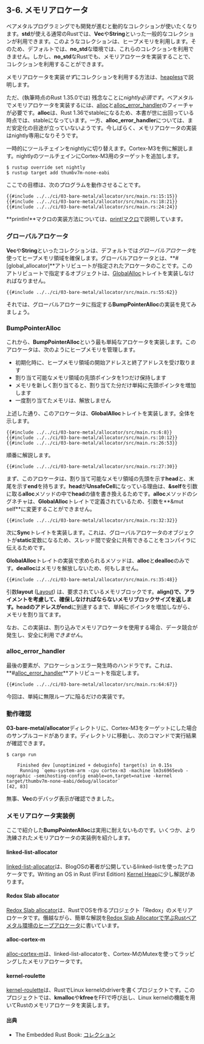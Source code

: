 ## 3-6. メモリアロケータ

ベアメタルプログラミングでも開発が進むと動的なコレクションが使いたくなります。**std**が使える通常のRustでは、**Vec**や**String**といった一般的なコレクションが利用できます。このようなコレクションは、ヒープメモリを利用します。そのため、デフォルトでは、**no_std**な環境では、これらのコレクションを利用できません。しかし、**no_std**なRustでも、メモリアロケータを実装することで、コレクションを利用することができます。

メモリアロケータを実装*せず*にコレクションを利用する方法は、[heapless]で説明します。

[heapless]: ../05-library/heapless.html

ただ、(執筆時点のRust 1.35.0では) 残念なことに*nightly必須です*。ベアメタルでメモリアロケータを実装するには、[alloc]と[alloc_error_handler]のフィーチャが必要です。**alloc**は、Rust 1.36でstableになるため、本書が世に出回っている時点では、stableになっています。一方、**alloc_error_handler**については、まだ安定化の目途が立っていないようです。今しばらく、メモリアロケータの実装はnightly専用になりそうです。

[alloc]: https://doc.rust-lang.org/alloc/index.html
[alloc_error_handler]: https://github.com/rust-lang/rust/issues/51540

一時的にツールチェインをnightlyに切り替えます。Cortex-M3を例に解説します。nightlyのツールチェインにCortex-M3用のターゲットを追加します。

```
$ rustup override set nightly
$ rustup target add thumbv7m-none-eabi
```

ここでの目標は、次のプログラムを動作させることです。

```rust,ignore
{{#include ../../ci/03-bare-metal/allocator/src/main.rs:15:15}}
{{#include ../../ci/03-bare-metal/allocator/src/main.rs:18:21}}
{{#include ../../ci/03-bare-metal/allocator/src/main.rs:24:24}}
```

**println!**マクロの実装方法については、[print!マクロ]で説明しています。

[print!マクロ]: print.html

### グローバルアロケータ

**Vec**や**String**といったコレクションは、デフォルトでは*グローバルアロケータ*を使ってヒープメモリ領域を確保します。グローバルアロケータとは、**#[global_allocator]**アトリビュートが指定されたアロケータのことです。このアトリビュートで指定するオブジェクトは、[GlobalAlloc]トレイトを実装しなければなりません。

[GlobalAlloc]: https://doc.rust-lang.org/1.29.2/core/alloc/trait.GlobalAlloc.html

```rust,ignore
{{#include ../../ci/03-bare-metal/allocator/src/main.rs:55:62}}
```

それでは、グローバルアロケータに指定する**BumpPointerAlloc**の実装を見てみましょう。

### BumpPointerAlloc

これから、**BumpPointerAlloc**という最も単純なアロケータを実装します。このアロケータは、次のようにヒープメモリを管理します。

- 初期化時に、ヒープメモリ領域の開始アドレスと終了アドレスを受け取ります
- 割り当て可能なメモリ領域の先頭ポインタを1つだけ保持します
- メモリを新しく割り当てると、割り当てた分だけ単純に先頭ポインタを増加します
- 一度割り当てたメモリは、解放しません

上述した通り、このアロケータは、**GlobalAlloc**トレイトを実装します。全体を示します。

```rust,ignore
{{#include ../../ci/03-bare-metal/allocator/src/main.rs:6:8}}
{{#include ../../ci/03-bare-metal/allocator/src/main.rs:10:12}}
{{#include ../../ci/03-bare-metal/allocator/src/main.rs:26:53}}
```

順番に解説します。

```rust,ignore
{{#include ../../ci/03-bare-metal/allocator/src/main.rs:27:30}}
```

まず、このアロケータは、割り当て可能なメモリ領域の先頭を示す**head**と、末尾を示す**end**を持ちます。**head**が**UnsafeCell**になっている理由は、**&self**を引数に取る**alloc**メソッドの中で**head**の値を書き換えるためです。**alloc**メソッドのシグネチャは、**GlobalAlloc**トレイトで定義されているため、引数を**&mut self**に変更することができません。

```rust,ignore
{{#include ../../ci/03-bare-metal/allocator/src/main.rs:32:32}}
```

次に**Sync**トレイトを実装します。これは、グローバルアロケータのオブジェクトが**static**変数になるため、スレッド間で安全に共有できることをコンパイラに伝えるためです。

**GlobalAlloc**トレイトの実装で求められるメソッドは、**alloc**と**dealloc**のみです。**dealloc**はメモリを解放しないため、何もしません。

```rust,ignore
{{#include ../../ci/03-bare-metal/allocator/src/main.rs:35:48}}
```

引数**layout** ([Layout]) は、要求されているメモリブロックです。**align()**で、アライメントを考慮して、確保しなければならないメモリブロックサイズを返します。**head**のアドレスが**end**に到達するまで、単純にポインタを増加しながら、メモリを割り当てます。

[Layout]: https://doc.rust-lang.org/core/alloc/struct.Layout.html

なお、この実装は、割り込みでメモリアロケータを使用する場合、データ競合が発生し、安全に利用*できません*。

### alloc_error_handler

最後の要素が、アロケーションエラー発生時のハンドラです。これは、**#[alloc_error_handler]**アトリビュートを指定します。

```rust,ignore
{{#include ../../ci/03-bare-metal/allocator/src/main.rs:64:67}}
```

今回は、単純に無限ループに陥るだけの実装です。

### 動作確認

**03-bare-metal/allocator**ディレクトリに、Cortex-M3をターゲットにした場合のサンプルコードがあります。ディレクトリに移動し、次のコマンドで実行結果が確認できます。

```
$ cargo run
```

```
    Finished dev [unoptimized + debuginfo] target(s) in 0.15s
     Running `qemu-system-arm -cpu cortex-m3 -machine lm3s6965evb -nographic -semihosting-config enable=on,target=native -kernel target/thumbv7m-none-eabi/debug/allocator`
[42, 83]
```

無事、**Vec**のデバッグ表示が確認できました。

### メモリアロケータ実装例

ここで紹介した**BumpPointerAlloc**は実用に耐えないものです。いくつか、より洗練されたメモリアロケータの実装例を紹介します。

#### linked-list-allocator

[linked-list-allocator]は、BlogOSの著者が公開しているlinked-listを使ったアロケータです。Writing an OS in Rust (First Edition) [Kernel Heap]に少し解説があります。

[linked-list-allocator]: https://github.com/phil-opp/linked-list-allocator
[Kernel Heap]: https://os.phil-opp.com/kernel-heap/

#### Redox Slab allocator

[Redox Slab allocator]は、RustでOSを作るプロジェクト「Redox」のメモリアロケータです。僭越ながら、簡単な解説を[Redox Slab Allocatorで学ぶRustベアメタル環境のヒープアロケータ]に書いています。

[Redox Slab allocator]: https://gitlab.redox-os.org/redox-os/slab_allocator
[Redox Slab Allocatorで学ぶRustベアメタル環境のヒープアロケータ]: https://qiita.com/tomoyuki-nakabayashi/items/e0bd16e9105163cecafb

#### alloc-cortex-m

[alloc-cortex-m]は、linked-list-allocatorを、Cortex-MのMutexを使ってラッピングしたメモリアロケータです。

[alloc-cortex-m]: https://github.com/rust-embedded/alloc-cortex-m/

#### kernel-roulette

[kernel-roulette]は、RustでLinux kernelのdriverを書くプロジェクトです。このプロジェクトでは、**kmalloc**や**kfree**をFFIで呼び出し、Linux kernelの機能を用いてRustのメモリアロケータを実装します。

[kernel-roulette]: https://github.com/souvik1997/kernel-roulette

#### 出典

- The Embedded Rust Book: [コレクション]

[コレクション]: https://tomoyuki-nakabayashi.github.io/book/collections/index.html